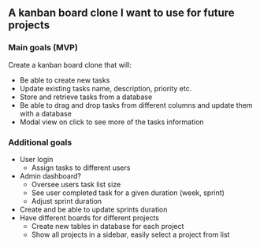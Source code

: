 ## A kanban board clone I want to use for future projects

### Main goals (MVP)

Create a kanban board clone that will:
- Be able to create new tasks
- Update existing tasks name, description, priority etc.
- Store and retrieve tasks from a database
- Be able to drag and drop tasks from different columns and update them with a database
- Modal view on click to see more of the tasks information

### Additional goals
- User login
    - Assign tasks to different users
- Admin dashboard?
    - Oversee users task list size
    - See user completed task for a given duration (week, sprint)
    - Adjust sprint duration
- Create and be able to update sprints duration
- Have different boards for different projects
    - Create new tables in database for each project
    - Show all projects in a sidebar, easily select a project from list
